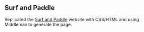 ## Surf and Paddle

Replicated the [Surf and Paddle](surf-and-paddle.png) website with CSS/HTML and
using Middleman to generate the page. 

